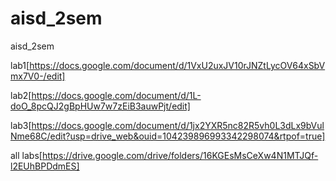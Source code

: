 # aisd_2sem
aisd_2sem

lab1[https://docs.google.com/document/d/1VxU2uxJV10rJNZtLycOV64xSbVmx7V0-/edit]

lab2[https://docs.google.com/document/d/1L-doO_8pcQJ2gBpHUw7w7zEiB3auwPjt/edit]

lab3[https://docs.google.com/document/d/1jx2YXR5nc82R5vh0L3dLx9bVulNme68C/edit?usp=drive_web&ouid=104239896993342298074&rtpof=true]

all labs[https://drive.google.com/drive/folders/16KGEsMsCeXw4N1MTJQf-l2EUhBPDdmES]
